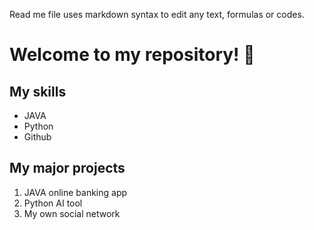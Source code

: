 Read me file uses markdown syntax to edit any text, formulas or codes.

# Welcome to my repository! 🦊

## My skills
- JAVA
- Python
- Github

## My major projects
1. JAVA online banking app
2. Python AI tool
3. My own social network
